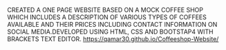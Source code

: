 CREATED A ONE PAGE WEBSITE BASED ON A MOCK COFFEE SHOP WHICH INCLUDES A DESCRIPTION OF VARIOUS TYPES OF COFFEES  AVAILABLE AND 	THEIR PRICES INCLUDING CONTACT INFORMATION ON SOCIAL MEDIA.DEVELOPED USING HTML, CSS AND BOOTSTAP4 WITH BRACKETS TEXT EDITOR.
https://qamar30.github.io/Coffeeshop-Website/
